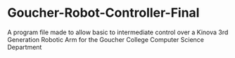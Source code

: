 # Goucher-Robot-Controller-Final
A program file made to allow basic to intermediate control over a Kinova 3rd Generation Robotic Arm for the Goucher College Computer Science Department
